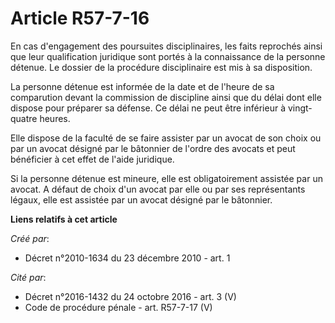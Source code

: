 # Article R57-7-16

En cas d'engagement des poursuites disciplinaires, les faits reprochés ainsi que leur qualification juridique sont portés à
la connaissance de la personne détenue. Le dossier de la procédure disciplinaire est mis à sa disposition. 

La personne détenue est informée de la date et de l'heure de sa comparution devant la commission de discipline ainsi que du
délai dont elle dispose pour préparer sa défense. Ce délai ne peut être inférieur à vingt-quatre heures. 

Elle dispose de la faculté de se faire assister par un avocat de son choix ou par un avocat désigné par le bâtonnier de
l'ordre des avocats et peut bénéficier à cet effet de l'aide juridique. 

Si la personne détenue est mineure, elle est obligatoirement assistée par un avocat. A défaut de choix d'un avocat par elle
ou par ses représentants légaux, elle est assistée par un avocat désigné par le bâtonnier.

**Liens relatifs à cet article**

_Créé par_:

  - Décret n°2010-1634 du 23 décembre 2010 - art. 1

_Cité par_:

  - Décret n°2016-1432 du 24 octobre 2016 - art. 3 (V)
  - Code de procédure pénale - art. R57-7-17 (V)

